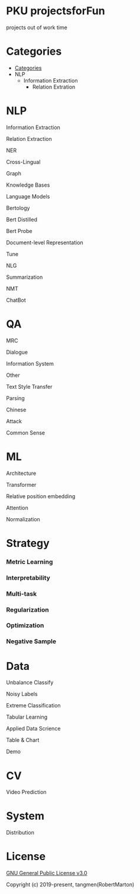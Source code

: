 # PKU projectsforFun
projects out of work time
# Categories
+ [Categories](https://github.com/RobertMarton/projectsforFun/blob/main/README.md#categories)
+ NLP
  + Information Extraction
    + Relation Extration
# NLP
Information Extraction

Relation Extraction

NER

Cross-Lingual

Graph

Knowledge Bases

Language Models

Bertology

Bert Distilled

Bert Probe

Document-level Representation

Tune

NLG

Summarization

NMT

ChatBot

# QA

MRC

Dialogue

Information System

Other

Text Style Transfer

Parsing

Chinese

Attack

Common Sense

# ML
Architecture

Transformer

Relative position embedding

Attention

Normalization

# Strategy
###  Metric Learning

### Interpretability

### Multi-task

### Regularization

### Optimization

### Negative Sample

# Data
Unbalance Classify

Noisy Labels

Extreme Classification

Tabular Learning

Applied Data Scrience

Table & Chart

Demo

# CV
Video Prediction
# System
Distribution
# License
[GNU General Public License v3.0](https://github.com/RobertMarton/projectsforFun/blob/main/LICENSE)

Copyright (c) 2019-present, tangmen(RobertMarton)
